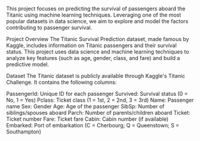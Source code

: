This project focuses on predicting the survival of passengers aboard the Titanic using machine learning techniques. Leveraging one of the most popular datasets in data science, we aim to explore and model the factors contributing to passenger survival.

Project Overview
The Titanic Survival Prediction dataset, made famous by Kaggle, includes information on Titanic passengers and their survival status. This project uses data science and machine learning techniques to analyze key features (such as age, gender, class, and fare) and build a predictive model.

Dataset
The Titanic dataset is publicly available through Kaggle's Titanic Challenge. It contains the following columns:

PassengerId: Unique ID for each passenger
Survived: Survival status (0 = No, 1 = Yes)
Pclass: Ticket class (1 = 1st, 2 = 2nd, 3 = 3rd)
Name: Passenger name
Sex: Gender
Age: Age of the passenger
SibSp: Number of siblings/spouses aboard
Parch: Number of parents/children aboard
Ticket: Ticket number
Fare: Ticket fare
Cabin: Cabin number (if available)
Embarked: Port of embarkation (C = Cherbourg; Q = Queenstown; S = Southampton)
